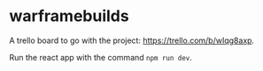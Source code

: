 # warframebuilds

A trello board to go with the project: https://trello.com/b/wIqg8axp.

Run the react app with the command ```npm run dev```.

